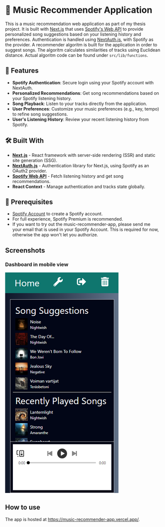 # 🎵 Music Recommender Application

This is a music recommendation web application as part of my thesis project. It is built with [Next.js](https://nextjs.org/) that uses [Spotify's Web API](https://developer.spotify.com/documentation/web-api/) to provide personalized song suggestions based on your listening history and preferences. Authentication is handled using [NextAuth.js](https://next-auth.js.org/), with Spotify as the provider. A recommender algoritm is built for the application in order to suggest songs. The algoritm calculates similarities of tracks using Euclidean distance.
Actual algoritm code can be found under `src/lib/functions`.

## 🚀 Features

- **Spotify Authentication**: Secure login using your Spotify account with NextAuth.
- **Personalized Recommendations**: Get song recommendations based on your Spotify listening history.
- **Song Playback**: Listen to your tracks directly from the application.
- **User Preferences**: Customize your music preferences (e.g., key, tempo) to refine song suggestions.
- **User's Listening History**: Review your recent listening history from Spotify.
  
## 🛠️ Built With

- **[Next.js](https://nextjs.org/)** - React framework with server-side rendering (SSR) and static site generation (SSG).
- **[NextAuth.js](https://next-auth.js.org/)** - Authentication library for Next.js, using Spotify as an OAuth2 provider.
- **[Spotify Web API](https://developer.spotify.com/documentation/web-api/)** - Fetch listening history and get song recommendations.
- **React Context** - Manage authentication and tracks state globally.
  
## 🎯 Prerequisites

- [Spotify Account](https://open.spotify.com/) to create a Spotify account.
- For full experience, Spotify Premium is recommended.
- If you want to try out the music-recommender-app, please send me your email that is used in your Spotify Account. This is required for now, otherwise the app won't let you authorize.

## Screenshots

### Dashboard in mobile view

![dashboard in mobile view](./images/UI_mobile.png)

## How to use

The app is hosted at https://music-recommender-app.vercel.app/.

